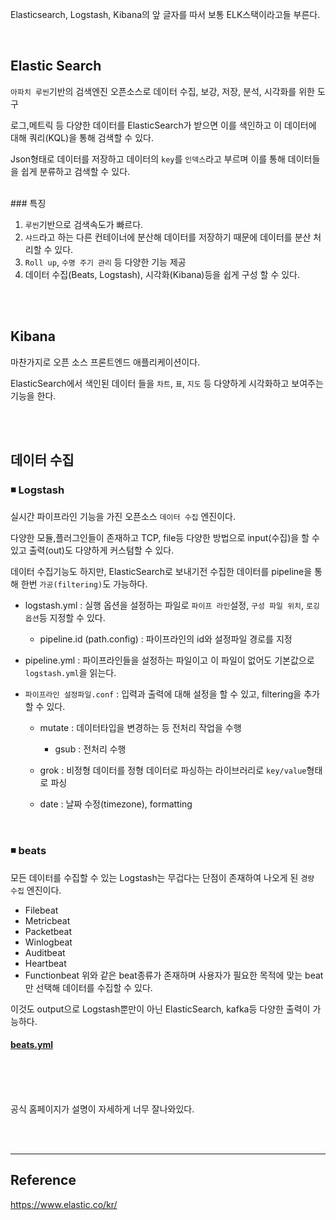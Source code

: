 Elasticsearch, Logstash, Kibana의 앞 글자를 따서 보통 ELK스택이라고들 부른다.

<br>

## Elastic Search

`아파치 루씬`기반의 검색엔진 오픈소스로 데이터 수집, 보강, 저장, 분석, 시각화를 위한 도구

로그,메트릭 등 다양한 데이터를 ElasticSearch가 받으면 이를 색인하고 이 데이터에 대해 쿼리(KQL)을 통해 검색할 수 있다.

Json형태로 데이터를 저장하고 데이터의 `key`를 `인덱스`라고 부르며 이를 통해 데이터들을 쉽게 분류하고 검색할 수 있다.

<br>
### 특징

1. `루씬`기반으로 검색속도가 빠르다.
1. `샤드`라고 하는 다른 컨테이너에 분산해 데이터를 저장하기 때문에 데이터를 분산 처리할 수 있다.
1. `Roll up`, `수명 주기 관리` 등 다양한 기능 제공
1. 데이터 수집(Beats, Logstash), 시각화(Kibana)등을 쉽게 구성 할 수 있다.

<br><br>

## Kibana

마찬가지로 오픈 소스 프론트엔드 애플리케이션이다.

ElasticSearch에서 색인된 데이터 들을 `차트`, `표`, `지도` 등 다양하게 시각화하고 보여주는 기능을 한다.

<br><br>

## 데이터 수집

### ◾ Logstash

실시간 파이프라인 기능을 가진 오픈소스 `데이터 수집` 엔진이다.

다양한 모듈,플러그인들이 존재하고 TCP, file등 다양한 방법으로 input(수집)을 할 수 있고 출력(out)도 다양하게 커스텀할 수 있다.

데이터 수집기능도 하지만, ElasticSearch로 보내기전 수집한 데이터를 pipeline을 통해 한번 `가공(filtering)`도 가능하다.

- logstash.yml : 실행 옵션을 설정하는 파일로 `파이프 라인`설정, `구성 파일 위치`, `로깅 옵션`등 지정할 수 있다.
  - pipeline.id (path.config) : 파이프라인의 id와 설정파일 경로를 지정
- pipeline.yml : 파이프라인들을 설정하는 파일이고 이 파일이 없어도 기본값으로 `logstash.yml`을 읽는다.
- `파이프라인 설정파일.conf` : 입력과 출력에 대해 설정을 할 수 있고, filtering을 추가할 수 있다.

  - mutate : 데이터타입을 변경하는 등 전처리 작업을 수행

    - gsub : 전처리 수행

  - grok : 비정형 데이터를 정형 데이터로 파싱하는 라이브러리로 `key/value`형태로 파싱
  - date : 날짜 수정(timezone), formatting

<br>

### ◾ beats

모든 데이터를 수집할 수 있는 Logstash는 무겁다는 단점이 존재하여 나오게 된 `경량 수집` 엔진이다.

- Filebeat
- Metricbeat
- Packetbeat
- Winlogbeat
- Auditbeat
- Heartbeat
- Functionbeat
  위와 같은 beat종류가 존재하며 사용자가 필요한 목적에 맞는 beat만 선택해 데이터를 수집할 수 있다.

이것도 output으로 Logstash뿐만이 아닌 ElasticSearch, kafka등 다양한 출력이 가능하다.

#### [beats.yml](https://www.elastic.co/guide/en/beats/filebeat/current/filebeat-reference-yml.html)

<br><br><br>

공식 홈페이지가 설명이 자세하게 너무 잘나와있다.

<br><br>

---

## Reference

https://www.elastic.co/kr/
